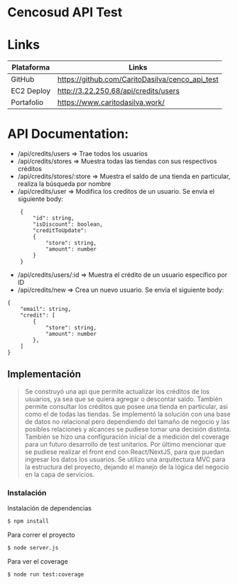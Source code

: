 # Cencosud API Test

# Links

| Plataforma | Links |
| ------ | ------ |
| GitHub | https://github.com/CaritoDasilva/cenco_api_test |
| EC2 Deploy | http://3.22.250.68/api/credits/users |
| Portafolio | https://www.caritodasilva.work/ |

# API Documentation:
  - /api/credits/users => Trae todos los usuarios
  - /api/credits/stores => Muestra todas las tiendas con sus respectivos créditos
  - /api/credits/stores/:store => Muestra el saldo de una tienda en particular, realiza la búsqueda por nombre
- /api/credits/user  => Modifica los creditos de un usuario. Se envía el siguiente body:
>       
        {
            "id": string,
            "isDiscount": boolean,
            "creditToUpdate":
            {
                "store": string,
                "amount": number
            }
        }
- /api/credits/users/:id => Muestra el crédito de un usuario específico por ID
- /api/credits/new => Crea un nuevo usuario. Se envía el siguiente body:
>    
    {
        "email": string,    
        "credit": [
            {
                "store": string,
                "amount": number
            },
        ]
    }

## Implementación

> Se construyó una api que permite actualizar los créditos de los usuarios, ya sea que se quiera agregar o descontar saldo. También permite consultar los créditos que posee una tienda en particular, así como el de todas las tiendas.
> Se implementó la solución con una base de datos no relacional pero dependiendo del tamaño de negocio y las posibles relaciones y alcances se pudiese tomar una decisión distinta.
> También se hizo una configuración inicial de a medición del coverage para un futuro desarrollo de test unitarios.
> Por último mencionar que se pudiese realizar el front end con React/NextJS, para que puedan ingresar los datos los usuarios.
>Se utilizo una arquitectura MVC para la estructura del proyecto, dejando el manejo de la lógica del negocio en la capa de servicios.


### Instalación

Instalación de dependencias
```sh
$ npm install
```

Para correr el proyecto

```sh
$ node server.js
```

Para ver el coverage

```sh
$ node run test:coverage
```


